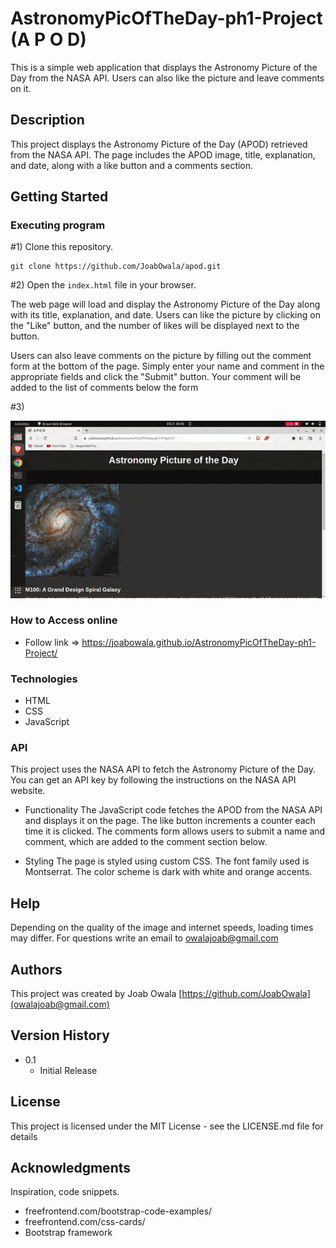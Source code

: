 # AstronomyPicOfTheDay-ph1-Project (A P O D)
This is a simple web application that displays the Astronomy Picture of the Day from the NASA API. Users can also like the picture and leave comments on it.


## Description

This project displays the Astronomy Picture of the Day (APOD) retrieved from the NASA API. The page includes the APOD image, title, explanation, and date, along with a like button and a comments section.


## Getting Started

### Executing program

#1) Clone this repository.
```
git clone https://github.com/JoabOwala/apod.git

```


#2) Open the ```index.html``` file in your browser.

The web page will load and display the Astronomy Picture of the Day along with its title, explanation, and date. Users can like the picture by clicking on the "Like" button, and the number of likes will be displayed next to the button.

Users can also leave comments on the picture by filling out the comment form at the bottom of the page. Simply enter your name and comment in the appropriate fields and click the "Submit" button. Your comment will be added to the list of comments below the form


#3) 

![A P O D navigation](assets/apod.gif)


### How to Access online

* Follow link => https://joabowala.github.io/AstronomyPicOfTheDay-ph1-Project/


### Technologies

* HTML
* CSS
* JavaScript

### API

This project uses the NASA API to fetch the Astronomy Picture of the Day. You can get an API key by following the instructions on the NASA API website.

* Functionality
The JavaScript code fetches the APOD from the NASA API and displays it on the page. The like button increments a counter each time it is clicked. The comments form allows users to submit a name and comment, which are added to the comment section below.

* Styling
The page is styled using custom CSS. The font family used is Montserrat. The color scheme is dark with white and orange accents.


## Help

Depending on the quality of the image and internet speeds, loading times may differ.
For questions write an email to owalajoab@gmail.com


## Authors
This project was created by Joab Owala
[https://github.com/JoabOwala](owalajoab@gmail.com)


## Version History

* 0.1
    * Initial Release

## License

This project is licensed under the MIT License - see the LICENSE.md file for details

## Acknowledgments

Inspiration, code snippets.
* freefrontend.com/bootstrap-code-examples/
* freefrontend.com/css-cards/
* Bootstrap framework 